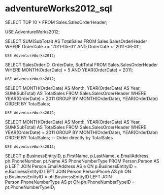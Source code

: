 # adventureWorks2012_sql






SELECT TOP 10 * FROM Sales.SalesOrderHeader;

USE AdventureWorks2012;

SELECT 
    SUM(SubTotal) AS TotalSales
FROM 
    Sales.SalesOrderHeader
WHERE 
    OrderDate >= '2011-05-01' AND OrderDate < '2011-06-01';

	USE AdventureWorks2012;

SELECT 
    SalesOrderID,
    OrderDate,
    SubTotal
FROM 
    Sales.SalesOrderHeader
WHERE 
    MONTH(OrderDate) = 5 AND YEAR(OrderDate) = 2011;

	USE AdventureWorks2012;

SELECT 
    MONTH(OrderDate) AS Month,
    YEAR(OrderDate) AS Year,
    SUM(SubTotal) AS TotalSales
FROM 
    Sales.SalesOrderHeader
WHERE 
    YEAR(OrderDate) = 2011
GROUP BY 
    MONTH(OrderDate), YEAR(OrderDate)
ORDER BY 
    TotalSales;


	USE AdventureWorks2012;

SELECT 
    MONTH(OrderDate) AS Month,
    YEAR(OrderDate) AS Year,
    SUM(SubTotal) AS TotalSales
FROM 
    Sales.SalesOrderHeader
WHERE 
    YEAR(OrderDate) = 2011
GROUP BY 
    MONTH(OrderDate), YEAR(OrderDate)
ORDER BY 
    TotalSales; -- Order directly by TotalSales


	USE AdventureWorks2012; 

SELECT
    p.BusinessEntityID,
    p.FirstName,
    p.LastName,
    e.EmailAddress,
    ph.PhoneNumber,
    pt.Name AS PhoneNumberType
FROM
    Person.Person AS p
LEFT JOIN
    Person.EmailAddress AS e ON p.BusinessEntityID = e.BusinessEntityID
LEFT JOIN
    Person.PersonPhone AS ph ON p.BusinessEntityID = ph.BusinessEntityID
LEFT JOIN
    Person.PhoneNumberType AS pt ON ph.PhoneNumberTypeID = pt.PhoneNumberTypeID;



